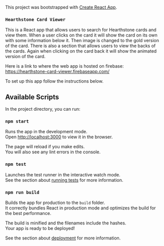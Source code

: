This project was bootstrapped with [Create React App](https://github.com/facebook/create-react-app).

### `Hearthstone Card Viewer`

This is a React app that allows users to search for Hearthstone cards and view them. When a user clicks on the card it will show the card on its own with some information below it. Then image is changed to the gold version of the card.
There is also a section that allows users to view the backs of the cards. Again when clicking on the card back it will show the animated version of the card.

Here is a link to where the web app is hosted on firebase: https://hearthstone-card-viewer.firebaseapp.com/

To set up this app follow the instructions below.

## Available Scripts

In the project directory, you can run:

### `npm start`

Runs the app in the development mode.<br>
Open [http://localhost:3000](http://localhost:3000) to view it in the browser.

The page will reload if you make edits.<br>
You will also see any lint errors in the console.

### `npm test`

Launches the test runner in the interactive watch mode.<br>
See the section about [running tests](https://facebook.github.io/create-react-app/docs/running-tests) for more information.

### `npm run build`

Builds the app for production to the `build` folder.<br>
It correctly bundles React in production mode and optimizes the build for the best performance.

The build is minified and the filenames include the hashes.<br>
Your app is ready to be deployed!

See the section about [deployment](https://facebook.github.io/create-react-app/docs/deployment) for more information.
